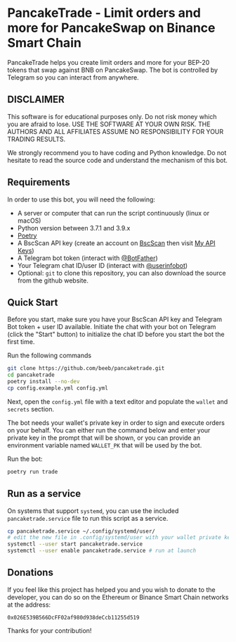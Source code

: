 # PancakeTrade - Limit orders and more for PancakeSwap on Binance Smart Chain

PancakeTrade helps you create limit orders and more for your BEP-20 tokens that swap against BNB on PancakeSwap. The bot is controlled by Telegram so you can interact from anywhere.

## DISCLAIMER

This software is for educational purposes only. Do not risk money which you are afraid to lose. USE THE SOFTWARE AT YOUR OWN RISK. THE AUTHORS AND ALL AFFILIATES ASSUME NO RESPONSIBILITY FOR YOUR TRADING RESULTS.

We strongly recommend you to have coding and Python knowledge. Do not hesitate to read the source code and understand the mechanism of this bot.

## Requirements

In order to use this bot, you will need the following:

- A server or computer that can run the script continuously (linux or macOS)
- Python version between 3.7.1 and 3.9.x
- [Poetry](https://github.com/python-poetry/poetry)
- A BscScan API key (create an account on [BscScan](https://bscscan.com/) then visit [My API Keys](https://bscscan.com/myapikey))
- A Telegram bot token (interact with [@BotFather](https://telegram.me/BotFather))
- Your Telegram chat ID/user ID (interact with [@userinfobot](https://telegram.me/userinfobot))
- Optional: `git` to clone this repository, you can also download the source from the github website.

## Quick Start

Before you start, make sure you have your BscScan API key and Telegram Bot token + user ID available.
Initiate the chat with your bot on Telegram (click the "Start" button) to initialize the chat ID before you start the bot the first time.

Run the following commands

```bash
git clone https://github.com/beeb/pancaketrade.git
cd pancaketrade
poetry install --no-dev
cp config.example.yml config.yml
```

Next, open the `config.yml` file with a text editor and populate the `wallet` and `secrets` section.

The bot needs your wallet's private key in order to sign and execute orders on your behalf. You can either run the
command below and enter your private key in the prompt that will be shown, or you can provide an environment variable
named `WALLET_PK` that will be used by the bot.

Run the bot:

```bash
poetry run trade
```

## Run as a service

On systems that support `systemd`, you can use the included `pancaketrade.service` file to run this script as a service.

```bash
cp pancaketrade.service ~/.config/systemd/user/
# edit the new file in .config/systemd/user with your wallet private key
systemctl --user start pancaketrade.service
systemctl --user enable pancaketrade.service # run at launch
```

## Donations

If you feel like this project has helped you and you wish to donate to the developer, you can do so on the Ethereum or Binance Smart Chain networks at the address:

`0x026E539B566DcFF02af980d938deCcb11255d519`

Thanks for your contribution!
